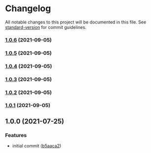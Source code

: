 # Changelog

All notable changes to this project will be documented in this file. See [standard-version](https://github.com/conventional-changelog/standard-version) for commit guidelines.

### [1.0.6](https://github.com/jorgenkg/homey-connected-drive/compare/v1.0.5...v1.0.6) (2021-09-05)

### [1.0.5](https://github.com/jorgenkg/homey-connected-drive/compare/v1.0.4...v1.0.5) (2021-09-05)

### [1.0.4](https://github.com/jorgenkg/homey-connected-drive/compare/v1.0.3...v1.0.4) (2021-09-05)

### [1.0.3](https://github.com/jorgenkg/homey-connected-drive/compare/v1.0.2...v1.0.3) (2021-09-05)

### [1.0.2](https://github.com/jorgenkg/homey-connected-drive/compare/v1.0.1...v1.0.2) (2021-09-05)

### [1.0.1](https://github.com/jorgenkg/homey-connected-drive/compare/v1.0.0...v1.0.1) (2021-09-05)

## 1.0.0 (2021-07-25)


### Features

* initial commit ([b5aaca2](https://github.com/jorgenkg/homey-connected-drive/commit/b5aaca2ba8bd7a820bd4de841c53adf909a990d6))
